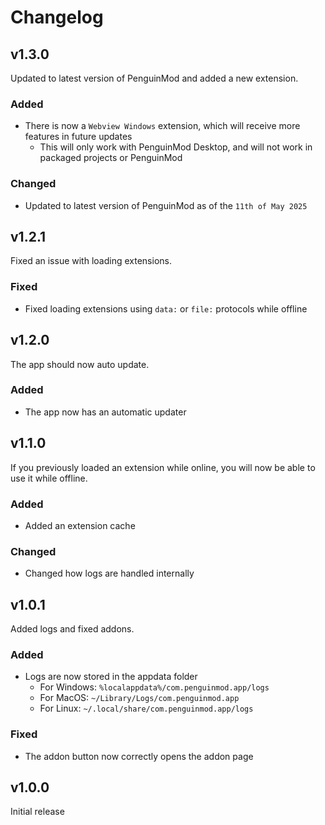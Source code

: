 # Changelog

## v1.3.0

Updated to latest version of PenguinMod and added a new extension.

### Added

- There is now a `Webview Windows` extension, which will receive more features in future updates
    - This will only work with PenguinMod Desktop, and will not work in packaged projects or PenguinMod

### Changed

- Updated to latest version of PenguinMod as of the `11th of May 2025`

## v1.2.1

Fixed an issue with loading extensions.

### Fixed

- Fixed loading extensions using `data:` or `file:` protocols while offline

## v1.2.0

The app should now auto update.

### Added

- The app now has an automatic updater

## v1.1.0

If you previously loaded an extension while online, you will now be able to use it while offline.

### Added

- Added an extension cache

### Changed

- Changed how logs are handled internally

## v1.0.1

Added logs and fixed addons.

### Added

- Logs are now stored in the appdata folder
    -   For Windows: `%localappdata%/com.penguinmod.app/logs`
    -   For MacOS: `~/Library/Logs/com.penguinmod.app`
    -   For Linux: `~/.local/share/com.penguinmod.app/logs`

### Fixed

- The addon button now correctly opens the addon page

## v1.0.0

Initial release
